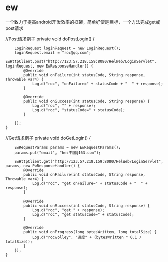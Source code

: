 # ew
一个致力于提高android开发效率的框架，简单好使是目标，一个方法完成get或post请求


//Post请求例子
private void doPostLogin() {

        LoginRequest loginRequest = new LoginRequest();
        loginRequest.email = "roc@qq.com";
        EwHttpClient.post("http://123.57.218.159:8080/HelWeb/LoginServlet", loginRequest, new EwResponseHandler() {
            @Override
            public void onFailure(int statusCode, String response, Throwable var4) {
                Log.d("roc", "onFailure=" + statusCode + "  " + response);
            }

            @Override
            public void onSuccess(int statusCode, String response) {
                Log.d("roc", "" + response);
                Log.d("roc", "statusCode=" + statusCode);
            }

        });
    }

//Get请求例子
    private void doGetLogin() {

        EwRequestParams params = new EwRequestParams();
        params.put("email", "hez中国@163.com");

        EwHttpClient.get("http://123.57.218.159:8080/HelWeb/LoginServlet", params, new EwResponseHandler() {
            @Override
            public void onFailure(int statusCode, String response, Throwable var4) {
                Log.d("roc", "get onFailure=" + statusCode + "  " + response);
            }

            @Override
            public void onSuccess(int statusCode, String response) {
                Log.d("roc", "get " + response);
                Log.d("roc", "get statusCode=" + statusCode);
            }

            @Override
            public void onProgress(long bytesWritten, long totalSize) {
                Log.d("rocvolley", "进度" + (bytesWritten * 0.1 / totalSize));
            }
        });
    }
